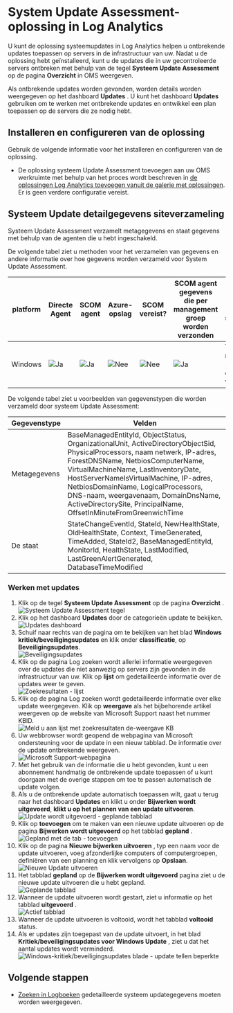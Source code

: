 <properties
    pageTitle="System Update Assessment-oplossing in Log Analytics | Microsoft Azure"
    description="U kunt de oplossing System-Updates in Log Analytics helpen u ontbrekende updates toepassen op servers in de infrastructuur van uw."
    services="log-analytics"
    documentationCenter=""
    authors="bandersmsft"
    manager="jwhit"
    editor=""/>

<tags
    ms.service="log-analytics"
    ms.workload="na"
    ms.tgt_pltfrm="na"
    ms.devlang="na"
    ms.topic="article"
    ms.date="08/11/2016"
    ms.author="banders"/>

# <a name="system-update-assessment-solution-in-log-analytics"></a>System Update Assessment-oplossing in Log Analytics

U kunt de oplossing systeemupdates in Log Analytics helpen u ontbrekende updates toepassen op servers in de infrastructuur van uw. Nadat u de oplossing hebt geïnstalleerd, kunt u de updates die in uw gecontroleerde servers ontbreken met behulp van de tegel **Systeem Update Assessment** op de pagina **Overzicht** in OMS weergeven.

Als ontbrekende updates worden gevonden, worden details worden weergegeven op het dashboard **Updates** . U kunt het dashboard **Updates** gebruiken om te werken met ontbrekende updates en ontwikkel een plan toepassen op de servers die ze nodig hebt.

## <a name="installing-and-configuring-the-solution"></a>Installeren en configureren van de oplossing
Gebruik de volgende informatie voor het installeren en configureren van de oplossing.

- De oplossing systeem Update Assessment toevoegen aan uw OMS werkruimte met behulp van het proces wordt beschreven in [de oplossingen Log Analytics toevoegen vanuit de galerie met oplossingen](log-analytics-add-solutions.md).  Er is geen verdere configuratie vereist.

## <a name="system-update-data-collection-details"></a>Systeem Update detailgegevens siteverzameling

Systeem Update Assessment verzamelt metagegevens en staat gegevens met behulp van de agenten die u hebt ingeschakeld.

De volgende tabel ziet u methoden voor het verzamelen van gegevens en andere informatie over hoe gegevens worden verzameld voor System Update Assessment.

| platform | Directe Agent | SCOM agent | Azure-opslag | SCOM vereist? | SCOM agent gegevens die per management groep worden verzonden | frequentie van de siteverzameling |
|---|---|---|---|---|---|---|
|Windows|![Ja](./media/log-analytics-system-update/oms-bullet-green.png)|![Ja](./media/log-analytics-system-update/oms-bullet-green.png)|![Nee](./media/log-analytics-system-update/oms-bullet-red.png)|            ![Nee](./media/log-analytics-system-update/oms-bullet-red.png)|![Ja](./media/log-analytics-system-update/oms-bullet-green.png)| Ten minste 2 maal per dag en 15 minuten na de installatie van een update|

De volgende tabel ziet u voorbeelden van gegevenstypen die worden verzameld door systeem Update Assessment:

|**Gegevenstype**|**Velden**|
|---|---|
|Metagegevens|BaseManagedEntityId, ObjectStatus, OrganizationalUnit, ActiveDirectoryObjectSid, PhysicalProcessors, naam netwerk, IP-adres, ForestDNSName, NetbiosComputerName, VirtualMachineName, LastInventoryDate, HostServerNameIsVirtualMachine, IP-adres, NetbiosDomainName, LogicalProcessors, DNS-naam, weergavenaam, DomainDnsName, ActiveDirectorySite, PrincipalName, OffsetInMinuteFromGreenwichTime|
|De staat|StateChangeEventId, StateId, NewHealthState, OldHealthState, Context, TimeGenerated, TimeAdded, StateId2, BaseManagedEntityId, MonitorId, HealthState, LastModified, LastGreenAlertGenerated, DatabaseTimeModified|


### <a name="to-work-with-updates"></a>Werken met updates

1. Klik op de tegel **Systeem Update Assessment** op de pagina **Overzicht** .  
    ![Systeem Update Assessment tegel](./media/log-analytics-system-update/sys-update-tile.png)
2. Klik op het dashboard **Updates** door de categorieën update te bekijken.  
    ![Updates dashboard](./media/log-analytics-system-update/sys-updates02.png)
3. Schuif naar rechts van de pagina om te bekijken van het blad **Windows kritiek/beveiligingsupdates** en klik onder **classificatie**, op **Beveiligingsupdates**.  
    ![Beveiligingsupdates](./media/log-analytics-system-update/sys-updates03.png)
4. Klik op de pagina Log zoeken wordt allerlei informatie weergegeven over de updates die niet aanwezig op servers zijn gevonden in de infrastructuur van uw. Klik op **lijst** om gedetailleerde informatie over de updates weer te geven.  
    ![Zoekresultaten - lijst](./media/log-analytics-system-update/sys-updates04.png)
5. Klik op de pagina Log zoeken wordt gedetailleerde informatie over elke update weergegeven. Klik op **weergave** als het bijbehorende artikel weergeven op de website van Microsoft Support naast het nummer KBID.  
    ![Meld u aan lijst met zoekresultaten de-weergave KB](./media/log-analytics-system-update/sys-updates05.png)
6. Uw webbrowser wordt geopend de webpagina van Microsoft ondersteuning voor de update in een nieuw tabblad. De informatie over de update ontbrekende weergeven.  
    ![Microsoft Support-webpagina](./media/log-analytics-system-update/sys-updates06.png)
7. Met het gebruik van de informatie die u hebt gevonden, kunt u een abonnement handmatig de ontbrekende update toepassen of u kunt doorgaan met de overige stappen om toe te passen automatisch de update volgen.
8. Als u de ontbrekende update automatisch toepassen wilt, gaat u terug naar het dashboard **Updates** en klikt u onder **Bijwerken wordt uitgevoerd**, **klikt u op het plannen van een update uitvoeren**.  
    ![Update wordt uitgevoerd - geplande tabblad](./media/log-analytics-system-update/sys-updates07.png)
9. Klik op **toevoegen** om te maken van een nieuwe update uitvoeren op de pagina **Bijwerken wordt uitgevoerd** op het tabblad **gepland** .  
    ![Gepland met de tab - toevoegen](./media/log-analytics-system-update/sys-updates08.png)
10. Klik op de pagina **Nieuwe bijwerken uitvoeren** , typ een naam voor de update uitvoeren, voeg afzonderlijke computers of computergroepen, definiëren van een planning en klik vervolgens op **Opslaan**.  
    ![Nieuwe Update uitvoeren](./media/log-analytics-system-update/sys-updates09.png)
11. Het tabblad **gepland** op de **Bijwerken wordt uitgevoerd** pagina ziet u de nieuwe update uitvoeren die u hebt gepland.  
    ![Geplande tabblad](./media/log-analytics-system-update/sys-updates10.png)
12. Wanneer de update uitvoeren wordt gestart, ziet u informatie op het tabblad **uitgevoerd** .  
    ![Actief tabblad](./media/log-analytics-system-update/sys-updates11.png)
13. Wanneer de update uitvoeren is voltooid, wordt het tabblad **voltooid** status.
14. Als er updates zijn toegepast van de update uitvoert, in het blad **Kritiek/beveiligingsupdates voor Windows Update** , ziet u dat het aantal updates wordt verminderd.  
    ![Windows-kritiek/beveiligingsupdates blade - update tellen beperkte](./media/log-analytics-system-update/sys-updates12.png)



## <a name="next-steps"></a>Volgende stappen

- [Zoeken in Logboeken](log-analytics-log-searches.md) gedetailleerde systeem updategegevens moeten worden weergegeven.
